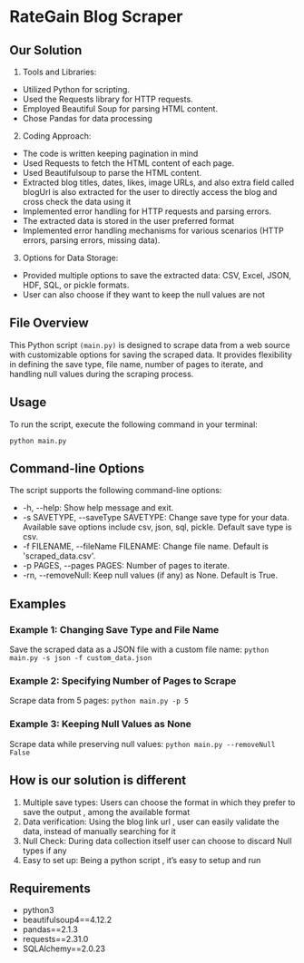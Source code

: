 # RateGain Blog Scraper
## Our Solution
1. Tools and Libraries:
- Utilized Python for scripting.
- Used the Requests library for HTTP requests.
- Employed Beautiful Soup for parsing HTML content.
- Chose Pandas for data processing 
2. Coding Approach:
- The code is written keeping pagination in mind
- Used Requests to fetch the HTML content of each page.
- Used Beautifulsoup to parse the HTML content.
- Extracted blog titles, dates, likes, image URLs, and  also extra field called blogUrl  is also extracted for the user to directly access the blog and cross check the data using it
- Implemented error handling for HTTP requests and parsing errors.
- The extracted data is stored in the user preferred format
- Implemented error handling mechanisms for various scenarios (HTTP errors, parsing errors, missing data).
3. Options for Data Storage:
- Provided multiple options to save the extracted data: CSV, Excel, JSON, HDF, SQL, or pickle formats.
- User can also choose if they want to keep the null values are not

## File Overview
This Python script `(main.py)` is designed to scrape data from a web source with customizable options for saving the scraped data. It provides flexibility in defining the save type, file name, number of pages to iterate, and handling null values during the scraping process.

## Usage
To run the script, execute the following command in your terminal:

`python main.py`

## Command-line Options
The script supports the following command-line options:

- -h, --help: Show help message and exit.
- -s SAVETYPE, --saveType SAVETYPE: Change save type for your data. Available save options include csv, json, sql, pickle. Default save type is csv.
- -f FILENAME, --fileName FILENAME: Change file name. Default is 'scraped_data.csv'.
- -p PAGES, --pages PAGES: Number of pages to iterate.
- -rn, --removeNull: Keep null values (if any) as None. Default is True.

## Examples
### Example 1: Changing Save Type and File Name
Save the scraped data as a JSON file with a custom file name:
`python main.py -s json -f custom_data.json`
### Example 2: Specifying Number of Pages to Scrape
Scrape data from 5 pages:
`python main.py -p 5`
### Example 3: Keeping Null Values as None
Scrape data while preserving null values:
`python main.py --removeNull False`

## How is our solution is different
1. Multiple save types: Users can choose the format in which they prefer to save the output , among the available format
2. Data verification: Using the blog link url , user can easily validate the data, instead of manually searching for it
3. Null Check: During data collection itself user can choose to discard Null types if any
4. Easy to set up: Being a python script , it’s easy to setup and run

## Requirements
- python3
- beautifulsoup4==4.12.2
- pandas==2.1.3
- requests==2.31.0
- SQLAlchemy==2.0.23

